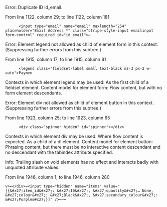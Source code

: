 Error: Duplicate ID id_email.

From line 1122, column 29; to line 1122, column 181

          <input type="email" name="email" maxlength="254" placeholder="Email Address *" class="stripe-style-input emailinput form-control" required id="id_email">↩     

Error: Element legend not allowed as child of element form in this context. (Suppressing further errors from this subtree.)

From line 1915, column 17; to line 1915, column 81

          <legend class="fieldset-label small text-black ms-3 px-2 w-auto">Paymen

Contexts in which element legend may be used:
As the first child of a fieldset element.
Content model for element form:
Flow content, but with no form element descendants.

Error: Element div not allowed as child of element button in this context. (Suppressing further errors from this subtree.)

From line 1923, column 25; to line 1923, column 65

          <div class="spinner hidden" id="spinner"></div>

Contexts in which element div may be used:
Where flow content is expected.
As a child of a dl element.
Content model for element button:
Phrasing content, but there must be no interactive content descendant and no descendant with the tabindex attribute specified.

Info: Trailing slash on void elements has no effect and interacts badly with unquoted attribute values.

From line 1946, column 1; to line 1946, column 280

    v>↩</div>↩<input type="hidden" name="items" value="[{&#x27;item_id&#x27;: &#x27;10&#x27;, &#x27;quantity&#x27;… None, &#x27;colour&#x27;: &#x27;Black&#x27;, &#x27;secondary_colour&#x27;: &#x27;Purple&#x27;}]" />↩↩↩   